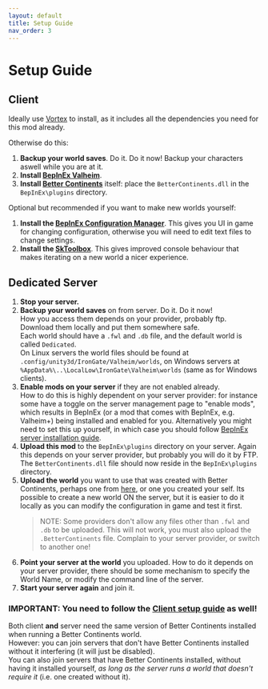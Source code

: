 ```yaml
---
layout: default
title: Setup Guide
nav_order: 3
---
```


# Setup Guide

## Client
Ideally use [Vortex](https://www.nexusmods.com/about/vortex/) to install, as it includes all the dependencies you need for this mod already.

Otherwise do this:
1. **Backup your world saves**. Do it. Do it now! Backup your characters aswell while you are at it.
1. **Install [BepInEx Valheim](https://valheim.thunderstore.io/package/denikson/BepInExPack_Valheim/)**.
1. **Install [Better Continents](https://www.nexusmods.com/valheim/mods/446?tab=files)** itself: place the `BetterContinents.dll` in the `BepInEx\plugins` directory.

Optional but recommended if you want to make new worlds yourself:
1. **Install the [BepInEx Configuration Manager](https://github.com/BepInEx/BepInEx.ConfigurationManager/releases)**. This gives you UI in game for changing configuration, otherwise you will need to edit text files to change settings.
1. **Install the [SkToolbox](https://www.nexusmods.com/valheim/mods/8)**. This gives improved console behaviour that makes iterating on a new world a nicer experience.

## Dedicated Server
1. **Stop your server.**
1. **Backup your world saves** on from server. Do it. Do it now!<br>How you access them depends on your provider, probably ftp. Download them locally and put them somewhere safe.<br>Each world should have a `.fwl` and `.db` file, and the default world is called `Dedicated`.<br>On Linux servers the world files should be found at `.config/unity3d/IronGate/Valheim/worlds`, on Windows servers at `%AppData%\..\LocalLow\IronGate\Valheim\worlds` (same as for Windows clients).
1. **Enable mods on your server** if they are not enabled already.<br>How to do this is highly dependent on your server provider: for instance some have a toggle on the server management page to "enable mods", which results in BepInEx (or a mod that comes with BepInEx, e.g. Valheim+) being installed and enabled for you. Alternatively you might need to set this up yourself, in which case you should follow [BepInEx server installation guide](https://valheim.thunderstore.io/package/denikson/BepInExPack_Valheim/).
1. **Upload this mod** to the `BepInEx\plugins` directory on your server. Again this depends on your server provider, but probably you will do it by FTP. The `BetterContinents.dll` file should now reside in the `BepInEx\plugins` directory.
1. **Upload the world** you want to use that was created with Better Continents, perhaps one from [here](https://www.nexusmods.com/valheim/mods/categories/13/), or one you created your self. Its possible to create a new world ON the server, but it is easier to do it locally as you can modify the configuration in game and test it first.
    > NOTE: Some providers don't allow any files other than `.fwl` and `.db` to be uploaded. This will not work, you must also upload the `.BetterContinents` file. Complain to your server provider, or switch to another one!
1. **Point your server at the world** you uploaded. How to do it depends on your server provider, there should be some mechanism to specify the World Name, or modify the command line of the server.
1. **Start your server again** and join it.

### **IMPORTANT**: You need to follow the [Client setup guide](setup.html) as well!
Both client **and** server need the same version of Better Continents installed when running a Better Continents world.  
However: you can join servers that don't have Better Continents installed without it interfering (it will just be disabled).  
You can also join servers that have Better Continents installed, without having it installed yourself, *as long as the server runs a world that doesn't require it* (i.e. one created without it).
